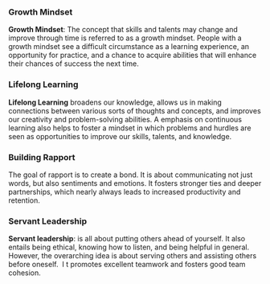 ### Growth Mindset 

**Growth Mindset**: The concept that skills and talents may change and improve through time is referred to as a growth mindset. People with a growth mindset see a difficult circumstance as a learning experience, an opportunity for practice, and a chance to acquire abilities that will enhance their chances of success the next time.

### Lifelong Learning

**Lifelong Learning** broadens our knowledge, allows us in making connections between various sorts of thoughts and concepts, and improves our creativity and problem-solving abilities. A emphasis on continuous learning also helps to foster a mindset in which problems and hurdles are seen as opportunities to improve our skills, talents, and knowledge.

### Building Rapport

The goal of rapport is to create a bond. It is about communicating not just words, but also sentiments and emotions. It fosters stronger ties and deeper partnerships, which nearly always leads to increased productivity and retention.

### Servant Leadership

**Servant leadership**: is all about putting others ahead of yourself. It also entails being ethical, knowing how to listen, and being helpful in general. However, the overarching idea is about serving others and assisting others before oneself.  I t promotes excellent teamwork and fosters good team cohesion.

